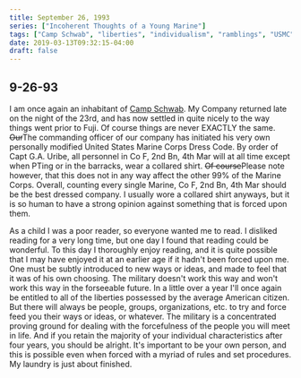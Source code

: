 ```yaml
---
title: September 26, 1993
series: ["Incoherent Thoughts of a Young Marine"]
tags: ["Camp Schwab", "liberties", "individualism", "ramblings", "USMC"]
date: 2019-03-13T09:32:15-04:00
draft: false
---
```

## 9-26-93
I am once again an inhabitant of [Camp Schwab](https://en.wikipedia.org/wiki/Camp_Schwab). My Company returned late on the night of the 23rd, and has now settled in quite nicely to the way things went prior to Fuji. Of course things are never EXACTLY the same. <s>Our</s>The commanding officer of our company has initiated his very own personally modified United States Marine Corps Dress Code. By order of Capt G.A. Uribe, all personnel in Co F, 2nd Bn, 4th Mar will at all time except when PTing or in the barracks, wear a collared shirt. <s>Of course</s>Please note however, that this does not in any way affect the other 99% of the Marine Corps. Overall, counting every single Marine, Co F, 2nd Bn, 4th Mar should be the best dressed company. I usually wore a collared shirt anyways, but it is so human to have a strong opinion against something that is forced upon them.

As a child I was a poor reader, so everyone wanted me to read. I disliked reading for a very long time, but one day I found that reading could be wonderful. To this day I thoroughly enjoy reading, and it is quite possible that I may have enjoyed it at an earlier age if it hadn't been forced upon me. One must be subtly introduced to new ways or ideas, and made to feel that it was of his own choosing. The military doesn't work this way and won't work this way in the forseeable future. In a little over a year I'll once again be entitled to all of the liberties possessed by the average American citizen. But there will always be people, groups, organizations, etc. to try and force feed you their ways or ideas, or whatever. The military is a concentrated proving ground for dealing with the forcefulness of the people you will meet in life. And if you retain the majority of your individual characteristics after four years, you should be alright. It's important to be your own person, and this is possible even when forced with a myriad of rules and set procedures. My laundry is just about finished.